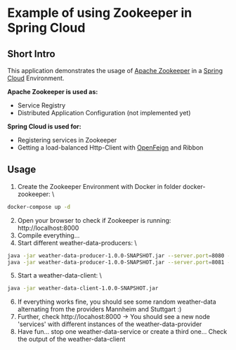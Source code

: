 # Example of using Zookeeper in Spring Cloud
## Short Intro
This application demonstrates the usage of [Apache Zookeeper](https://zookeeper.apache.org/) 
in a [Spring Cloud](https://spring.io/projects/spring-cloud) Environment.

**Apache Zookeeper is used as:**
* Service Registry
* Distributed Application Configuration (not implemented yet)

**Spring Cloud is used for:**
* Registering services in Zookeeper
* Getting a load-balanced Http-Client with  [OpenFeign](https://spring.io/projects/spring-cloud-openfeign) and Ribbon
## Usage
1. Create the Zookeeper Environment with Docker in folder docker-zookeeper: \
```bash
docker-compose up -d
```
2. Open your browser to check if Zookeeper is running: http://localhost:8000
3. Compile everything...
4. Start different weather-data-producers: \
```bash
java -jar weather-data-producer-1.0.0-SNAPSHOT.jar --server.port=8080 --app.location=Mannheim
java -jar weather-data-producer-1.0.0-SNAPSHOT.jar --server.port=8081 --app.location=Stuttgart
```
5. Start a weather-data-client: \
```bash
java -jar weather-data-client-1.0.0-SNAPSHOT.jar
```

6. If everything works fine, you should see some random weather-data alternating from the providers Mannheim and Stuttgart :)
7. Further, check http://locahost:8000 -> You should see a new node 'services' with  different instances of the weather-data-provider
8. Have fun... stop one weather-data-service or create a third one... Check the output of the weather-data-client

